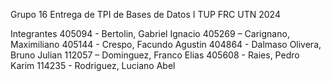 Grupo 16
Entrega de TPI de Bases de Datos I TUP FRC UTN 2024

Integrantes
405094 - Bertolin, Gabriel Ignacio
405269 – Carignano, Maximiliano
405144 - Crespo, Facundo Agustin
404864 - Dalmaso Olivera, Bruno Julian
112057 – Dominguez, Franco Elias
405608 - Raies, Pedro Karim
114235 - Rodriguez, Luciano Abel
